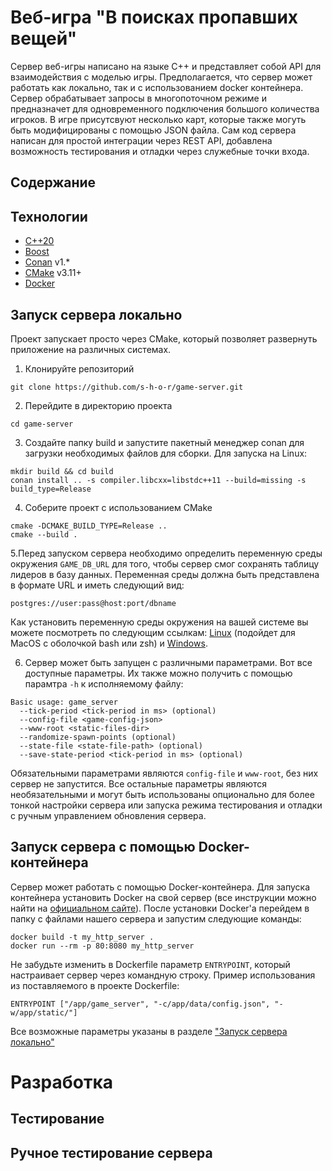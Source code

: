 # Веб-игра "В поисках пропавших вещей"
Сервер веб-игры написано на языке C++ и представляет собой API для взаимодействия с моделью игры. Предполагается, что сервер может работать как локально, так и с использованием docker контейнера. Сервер обрабатывает запросы в многопоточном режиме и предназначет для одновременного подключения большого количества игроков. В игре присутсвуют несколько карт, которые также могуть быть модифицированы с помощью JSON файла. Сам код сервера написан для простой интеграции через REST API, добавлена возможность тестирования и отладки через служебные точки входа.

## Содержание

## Технологии
- [C++20](https://en.cppreference.com/w/cpp/20)
- [Boost](https://www.boost.org/)
- [Conan](https://docs.conan.io/1/index.html) v1.*
- [CMake](https://cmake.org/) v3.11+
- [Docker](https://www.docker.com/)

## Запуск сервера локально
Проект запускает просто через CMake, который позволяет развернуть приложение на различных системах.
1. Клонируйте репозиторий
```
git clone https://github.com/s-h-o-r/game-server.git
```
2. Перейдите в директорию проекта
```
cd game-server
```
3. Создайте папку build и запустите пакетный менеджер conan для загрузки необходимых файлов для сборки. Для запуска на Linux:
```
mkdir build && cd build
conan install .. -s compiler.libcxx=libstdc++11 --build=missing -s build_type=Release
```
4. Соберите проект с использованием CMake
```
cmake -DCMAKE_BUILD_TYPE=Release ..
cmake --build .
```
5.Перед запуском сервера необходимо определить переменную среды окружения `GAME_DB_URL` для того, чтобы сервер смог сохранять таблицу лидеров в базу данных. Переменная среды должна быть представлена в формате URL и иметь следующий вид:
```
postgres://user:pass@host:port/dbname
```
Как установить переменную среды окружения на вашей системе вы можете посмотреть по следующим ссылкам: [Linux](https://wiki.merionet.ru/articles/peremennye-okruzheniya-v-linux-kak-posmotret-ustanovit-i-sbrosit) (подойдет для MacOS с оболочкой bash или zsh) и [Windows](https://ru.stackoverflow.com/questions/229/%D0%9A%D0%B0%D0%BA-%D1%83%D1%81%D1%82%D0%B0%D0%BD%D0%BE%D0%B2%D0%B8%D1%82%D1%8C-%D0%BF%D0%B5%D1%80%D0%B5%D0%BC%D0%B5%D0%BD%D0%BD%D1%83%D1%8E-%D0%BE%D0%BA%D1%80%D1%83%D0%B6%D0%B5%D0%BD%D0%B8%D1%8F-%D0%B2-windows).

6. Сервер может быть запущен с различными параметрами. Вот все доступные параметры. Их также можно получить с помощью парамтра `-h` к исполняемому файлу:
```
Basic usage: game_server
  --tick-period <tick-period in ms> (optional)
  --config-file <game-config-json>
  --www-root <static-files-dir>
  --randomize-spawn-points (optional)
  --state-file <state-file-path> (optional)
  --save-state-period <tick-period in ms> (optional)
```
Обязательными параметрами являются `config-file` и `www-root`, без них сервер не запустится. Все остальные параметры являются необязательными и могут быть использованы опционально для более тонкой настройки сервера или запуска режима тестирования и отладки с ручным управлением обновления сервера.

## Запуск сервера с помощью Docker-контейнера
Сервер может работать с помощью Docker-контейнера. Для запуска контейнера установить Docker на свой сервер (все инструкции можно найти на [официальном сайте](https://www.docker.com/)). После установки Docker'а перейдем в папку с файлами нашего сервера и запустим следующие команды:
```
docker build -t my_http_server .
docker run --rm -p 80:8080 my_http_server
```

Не забудьте изменить в Dockerfile параметр `ENTRYPOINT`, который настраивает сервер через командную строку. Пример использования из поставляемого в проекте Dockerfile:
```
ENTRYPOINT ["/app/game_server", "-c/app/data/config.json", "-w/app/static/"]
```
Все возможные параметры указаны в разделе ["Запуск сервера локально"](#запуск-сервера-локально)

# Разработка
## Тестирование

## Ручное тестирование сервера

